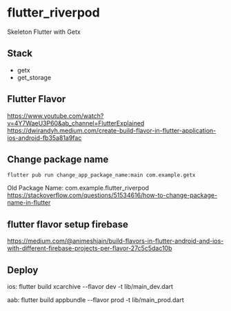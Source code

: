 # flutter_riverpod

Skeleton Flutter with Getx

## Stack
  - getx
  - get_storage


## Flutter Flavor
https://www.youtube.com/watch?v=4Y7WaeU3P60&ab_channel=FlutterExplained
https://dwirandyh.medium.com/create-build-flavor-in-flutter-application-ios-android-fb35a81a9fac


## Change package name
`flutter pub run change_app_package_name:main com.example.getx`

Old Package Name: com.example.flutter_riverpod
https://stackoverflow.com/questions/51534616/how-to-change-package-name-in-flutter


## flutter flavor setup firebase
https://medium.com/@animeshjain/build-flavors-in-flutter-android-and-ios-with-different-firebase-projects-per-flavor-27c5c5dac10b

## Deploy
ios:
flutter build xcarchive --flavor dev -t lib/main_dev.dart

aab:
flutter build appbundle --flavor prod -t lib/main_prod.dart